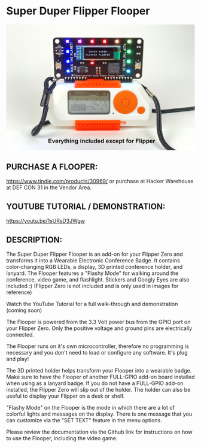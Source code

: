 # Super Duper Flipper Flooper

![alt text](https://raw.githubusercontent.com/MakeItHackin/Flooper/main/images/flooper_white.jpg)

## PURCHASE A FLOOPER:
https://www.tindie.com/products/30969/  or purchase at Hacker Warehouse at DEF CON 31 in the Vendor Area.

## YOUTUBE TUTORIAL / DEMONSTRATION: 
https://youtu.be/1sURsD3JWgw  

## DESCRIPTION:  
The Super Duper Flipper Flooper is an add-on for your Flipper Zero and transforms it into a Wearable Electronic Conference Badge.  It contains color-changing RGB LEDs, a display, 3D printed conference holder, and lanyard.  The Flooper features a "Flashy Mode" for walking around the conference, video game, and flashlight.  Stickers and Googly Eyes are also included :)  (Flipper Zero is not included and is only used in images for reference)

Watch the YouTube Tutorial for a full walk-through and demonstration (coming soon)

The Flooper is powered from the 3.3 Volt power bus from the GPIO port on your Flipper Zero.  Only the positive voltage and ground pins are electrically connected.  

The Flooper runs on it's own microcontroller, therefore no programming is necessary and you don't need to load or configure any software.  It's plug and play!

The 3D printed holder helps transform your Flooper into a wearable badge.  Make sure to have the Flooper of another FULL-GPIO add-on board installed when using as a lanyard badge.  If you do not have a FULL-GPIO add-on installed, the Flipper Zero will slip out of the holder.  The holder can also be useful to display your Flipper on a desk or shelf.

"Flashy Mode" on the Flooper is the mode in which there are a lot of colorful lights and messages on the display.  There is one message that you can customize via the "SET TEXT" feature in the menu options.

Please review the documentation via the Github link for instructions on how to use the Flooper, including the video game. 
